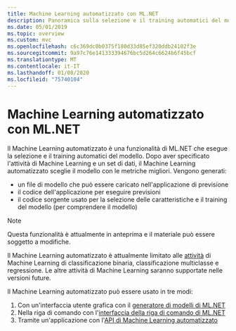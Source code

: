 ```yaml
---
title: Machine Learning automatizzato con ML.NET
description: Panoramica sulla selezione e il training automatici del modello
ms.date: 05/01/2019
ms.topic: overview
ms.custom: mvc
ms.openlocfilehash: c6c369dc0b0375f180d33d85ef320ddb24102f3e
ms.sourcegitcommit: 9a97c76e141333394676bc5d264c6624b6f45bcf
ms.translationtype: MT
ms.contentlocale: it-IT
ms.lasthandoff: 01/08/2020
ms.locfileid: "75740104"
---
```

# <a name="automated-machine-learning-with-mlnet"></a>Machine Learning automatizzato con ML.NET

Il Machine Learning automatizzato è una funzionalità di ML.NET che esegue la selezione e il training automatici del modello. Dopo aver specificato l'attività di Machine Learning e un set di dati, il Machine Learning automatizzato sceglie il modello con le metriche migliori. Vengono generati:

- un file di modello che può essere caricato nell'applicazione di previsione
- il codice dell'applicazione per eseguire previsioni
- il codice sorgente usato per la selezione delle caratteristiche e il training del modello (per comprendere il modello)

> [!NOTE]
> Questa funzionalità è attualmente in anteprima e il materiale può essere soggetto a modifiche.

Il Machine Learning automatizzato è attualmente limitato alle [attività](resources/tasks.md) di Machine Learning di classificazione binaria, classificazione multiclasse e regressione. Le altre attività di Machine Learning saranno supportate nelle versioni future.

Il Machine Learning automatizzato può essere usato in tre modi:

1. Con un'interfaccia utente grafica con il [generatore di modelli di ML.NET](automate-training-with-model-builder.md)
1. Nella riga di comando con l'[interfaccia della riga di comando di ML.NET](automate-training-with-cli.md)
1. Tramite un'applicazione con l'[API di Machine Learning automatizzato](how-to-guides/how-to-use-the-automl-api.md)

